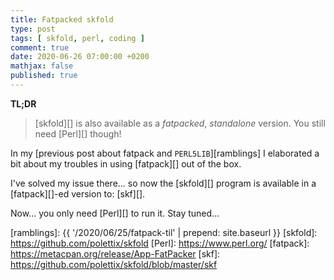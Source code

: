 ```yaml
---
title: Fatpacked skfold
type: post
tags: [ skfold, perl, coding ]
comment: true
date: 2020-06-26 07:00:00 +0200
mathjax: false
published: true
---
```


**TL;DR**

> [skfold][] is also available as a *fatpacked*, *standalone* version.
> You still need [Perl][] though!

In my [previous post about fatpack and `PERL5LIB`][ramblings] I
elaborated a bit about my troubles in using [fatpack][] out of the box.

I've solved my issue there... so now the [skfold][] program is available
in a [fatpack][]-ed version to: [skf][].

Now... you only need [Perl][] to run it. Stay tuned...


[ramblings]: {{ '/2020/06/25/fatpack-til' | prepend: site.baseurl }}
[skfold]: https://github.com/polettix/skfold
[Perl]: https://www.perl.org/
[fatpack]: https://metacpan.org/release/App-FatPacker
[skf]: https://github.com/polettix/skfold/blob/master/skf
